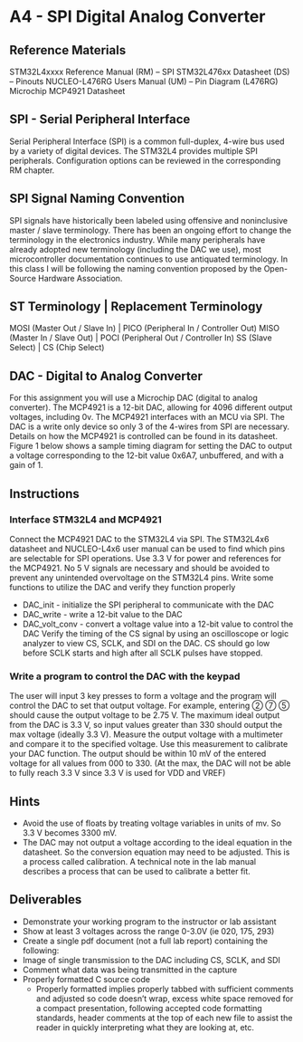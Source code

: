 # A4 - SPI Digital Analog Converter

## Reference Materials
STM32L4xxxx Reference Manual (RM) – SPI
STM32L476xx Datasheet (DS) – Pinouts
NUCLEO-L476RG Users Manual (UM) – Pin Diagram (L476RG)
Microchip MCP4921 Datasheet

## SPI - Serial Peripheral Interface
Serial Peripheral Interface (SPI) is a common full-duplex, 4-wire bus used by a variety of digital devices. The STM32L4 provides multiple SPI peripherals. Configuration options can be reviewed in the corresponding RM chapter. 

## SPI Signal Naming Convention
SPI signals have historically been labeled using offensive and noninclusive master / slave terminology. There has been an ongoing effort to change the terminology in the electronics industry. While many peripherals have already adopted new terminology (including the DAC we use), most microcontroller documentation continues to use antiquated terminology. In this class I will be following the naming convention proposed by the Open-Source Hardware Association. 

## ST Terminology | Replacement Terminology
MOSI (Master Out / Slave In) | PICO (Peripheral In / Controller Out)
MISO (Master In / Slave Out) | POCI (Peripheral Out / Controller In)
SS (Slave Select) | CS (Chip Select)

## DAC - Digital to Analog Converter
For this assignment you will use a Microchip DAC (digital to analog converter). The MCP4921 is a 12-bit DAC, allowing for 4096 different output voltages, including 0v. The MCP4921 interfaces with an MCU via SPI. The DAC is a write only device so only 3 of the 4-wires from SPI are necessary. Details on how the MCP4921 is controlled can be found in its datasheet. Figure 1 below shows a sample timing diagram for setting the DAC to output a voltage corresponding to the 12-bit value 0x6A7, unbuffered, and with a gain of 1.

## Instructions
### Interface STM32L4 and MCP4921
Connect the MCP4921 DAC to the STM32L4 via SPI. The STM32L4x6 datasheet and NUCLEO-L4x6 user manual can be used to find which pins are selectable for SPI operations. 
Use 3.3 V for power and references for the MCP4921. No 5 V signals are necessary and should be avoided to prevent any unintended overvoltage on the STM32L4 pins.
Write some functions to utilize the DAC and verify they function properly
- DAC_init - initialize the SPI peripheral to communicate with the DAC
- DAC_write - write a 12-bit value to the DAC
- DAC_volt_conv - convert a voltage value into a 12-bit value to control the DAC
Verify the timing of the CS signal by using an oscilloscope or logic analyzer to view CS, SCLK, and SDI on the DAC. CS should go low before SCLK starts and high after all SCLK pulses have stopped.
### Write a program to control the DAC with the keypad
The user will input 3 key presses to form a voltage and the program will control the DAC to set that output voltage. For example, entering ② ⑦ ⑤ should cause the output voltage to be 2.75 V. The maximum ideal output from the DAC is 3.3 V, so input values greater than 330 should output the max voltage (ideally 3.3 V). 
Measure the output voltage with a multimeter and compare it to the specified voltage. Use this measurement to calibrate your DAC function. The output should be within 10 mV of the entered voltage for all values from 000 to 330. (At the max, the DAC will not be able to fully reach 3.3  V since 3.3 V is used for VDD and VREF)

## Hints
- Avoid the use of floats by treating voltage variables in units of mv. So 3.3 V becomes 3300 mV. 
- The DAC may not output a voltage according to the ideal equation in the datasheet. So the conversion equation may need to be adjusted. This is a process called calibration. A technical note in the lab manual describes a process that can be used to calibrate a better fit.

## Deliverables
- Demonstrate your working program to the instructor or lab assistant
- Show at least 3 voltages across the range 0-3.0V (ie 020, 175, 293)
- Create a single pdf document (not a full lab report) containing the following:
- Image of single transmission to the DAC including CS, SCLK, and SDI
- Comment what data was being transmitted in the capture
- Properly formatted C source code
  - Properly formatted implies properly tabbed with sufficient comments and adjusted so code doesn’t wrap, excess white space removed for a compact presentation, following accepted code formatting standards, header comments at the top of each new file to assist the reader in quickly interpreting what they are looking at, etc.


